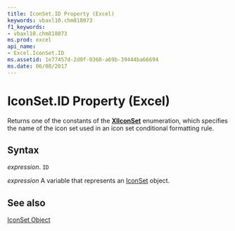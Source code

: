 ```yaml
---
title: IconSet.ID Property (Excel)
keywords: vbaxl10.chm818073
f1_keywords:
- vbaxl10.chm818073
ms.prod: excel
api_name:
- Excel.IconSet.ID
ms.assetid: 1e77457d-2d0f-0360-a69b-39444ba66694
ms.date: 06/08/2017
---
```



# IconSet.ID Property (Excel)

Returns one of the constants of the  **[XlIconSet](Excel.XlIconSet.md)** enumeration, which specifies the name of the icon set used in an icon set conditional formatting rule.


## Syntax

 _expression_. `ID`

 _expression_ A variable that represents an [IconSet](./Excel.IconSet.md) object.


## See also


[IconSet Object](Excel.IconSet.md)

